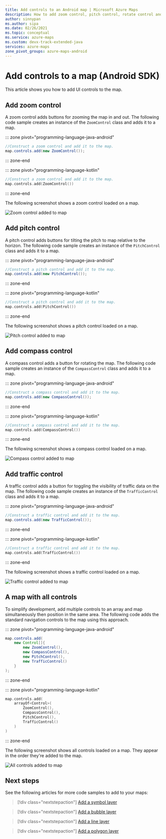 ```yaml
---
title: Add controls to an Android map | Microsoft Azure Maps
description: How to add zoom control, pitch control, rotate control and a style picker to a map in Microsoft Azure Maps Android SDK.
author: sinnypan
ms.author: sipa
ms.date: 02/26/2021
ms.topic: conceptual
ms.service: azure-maps
ms.custom: devx-track-extended-java
services: azure-maps
zone_pivot_groups: azure-maps-android
---
```


# Add controls to a map (Android SDK)

This article shows you how to add UI controls to the map.

## Add zoom control

A zoom control adds buttons for zooming the map in and out. The following code sample creates an instance of the `ZoomControl` class and adds it to a map.

::: zone pivot="programming-language-java-android"

```java
//Construct a zoom control and add it to the map.
map.controls.add(new ZoomControl());
```

::: zone-end

::: zone pivot="programming-language-kotlin"

```kotlin
//Construct a zoom control and add it to the map.
map.controls.add(ZoomControl())
```

::: zone-end

The following screenshot shows a zoom control loaded on a map.

![Zoom control added to map](media/map-add-controls-android/android-zoom-control.jpg)

## Add pitch control

A pitch control adds buttons for tilting the pitch to map relative to the horizon. The following code sample creates an instance of the `PitchControl` class and adds it to a map.

::: zone pivot="programming-language-java-android"

```java
//Construct a pitch control and add it to the map.
map.controls.add(new PitchControl());
```

::: zone-end

::: zone pivot="programming-language-kotlin"

```kotlin
//Construct a pitch control and add it to the map.
map.controls.add(PitchControl())
```

::: zone-end

The following screenshot shows a pitch control loaded on a map.

![Pitch control added to map](media/map-add-controls-android/android-pitch-control.jpg)

## Add compass control

A compass control adds a button for rotating the map. The following code sample creates an instance of the `CompassControl` class and adds it to a map.

::: zone pivot="programming-language-java-android"

```java
//Construct a compass control and add it to the map.
map.controls.add(new CompassControl());
```

::: zone-end

::: zone pivot="programming-language-kotlin"

```kotlin
//Construct a compass control and add it to the map.
map.controls.add(CompassControl())
```

::: zone-end

The following screenshot shows a compass control loaded on a map.

![Compass control added to map](media/map-add-controls-android/android-compass-control.jpg)

## Add traffic control

A traffic control adds a button for toggling the visibility of traffic data on the map. The following code sample creates an instance of the `TrafficControl` class and adds it to a map.

::: zone pivot="programming-language-java-android"

```java
//Construct a traffic control and add it to the map.
map.controls.add(new TrafficControl());
```

::: zone-end

::: zone pivot="programming-language-kotlin"

```kotlin
//Construct a traffic control and add it to the map.
map.controls.add(TrafficControl())
```

::: zone-end

The following screenshot shows a traffic control loaded on a map.

![Traffic control added to map](media/map-add-controls-android/android-traffic-control.jpg)

## A map with all controls

To simplify development, add multiple controls to an array and map simultaneously then position in the same area. The following code adds the standard navigation controls to the map using this approach.

::: zone pivot="programming-language-java-android"

```java
map.controls.add(
    new Control[]{
        new ZoomControl(),
        new CompassControl(),
        new PitchControl(),
        new TrafficControl()
    }
);
```

::: zone-end

::: zone pivot="programming-language-kotlin"

```kotlin
map.controls.add(
    arrayOf<Control>(
        ZoomControl(),
        CompassControl(),
        PitchControl(),
        TrafficControl()
    )
)
```

::: zone-end

The following screenshot shows all controls loaded on a map. They appear in the order they're added to the map.

![All controls added to map](media/map-add-controls-android/android-all-controls.jpg)

## Next steps

See the following articles for more code samples to add to your maps:

> [!div class="nextstepaction"]
> [Add a symbol layer](how-to-add-symbol-to-android-map.md)

> [!div class="nextstepaction"]
> [Add a bubble layer](map-add-bubble-layer-android.md)

> [!div class="nextstepaction"]
> [Add a line layer](android-map-add-line-layer.md)

> [!div class="nextstepaction"]
> [Add a polygon layer](how-to-add-shapes-to-android-map.md)
